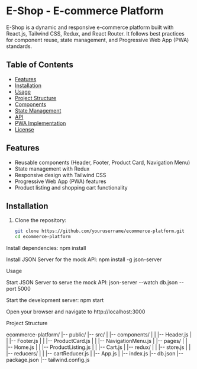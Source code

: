 # E-Shop - E-commerce Platform

E-Shop is a dynamic and responsive e-commerce platform built with React.js, Tailwind CSS, Redux, and React Router. It follows best practices for component reuse, state management, and Progressive Web App (PWA) standards.

## Table of Contents

- [Features](#features)
- [Installation](#installation)
- [Usage](#usage)
- [Project Structure](#project-structure)
- [Components](#components)
- [State Management](#state-management)
- [API](#api)
- [PWA Implementation](#pwa-implementation)
- [License](#license)

## Features

- Reusable components (Header, Footer, Product Card, Navigation Menu)
- State management with Redux
- Responsive design with Tailwind CSS
- Progressive Web App (PWA) features
- Product listing and shopping cart functionality

## Installation

1. Clone the repository:
   ```bash
   git clone https://github.com/yourusername/ecommerce-platform.git
   cd ecommerce-platform

Install dependencies:
npm install

Install JSON Server for the mock API:
npm install -g json-server

Usage

Start JSON Server to serve the mock API:
json-server --watch db.json --port 5000

Start the development server:
npm start

Open your browser and navigate to http://localhost:3000

Project Structure

ecommerce-platform/
|-- public/
|-- src/
|   |-- components/
|   |   |-- Header.js
|   |   |-- Footer.js
|   |   |-- ProductCard.js
|   |   |-- NavigationMenu.js
|   |-- pages/
|   |   |-- Home.js
|   |   |-- ProductListing.js
|   |   |-- Cart.js
|   |-- redux/
|   |   |-- store.js
|   |   |-- reducers/
|   |       |-- cartReducer.js
|   |-- App.js
|   |-- index.js
|-- db.json
|-- package.json
|-- tailwind.config.js


